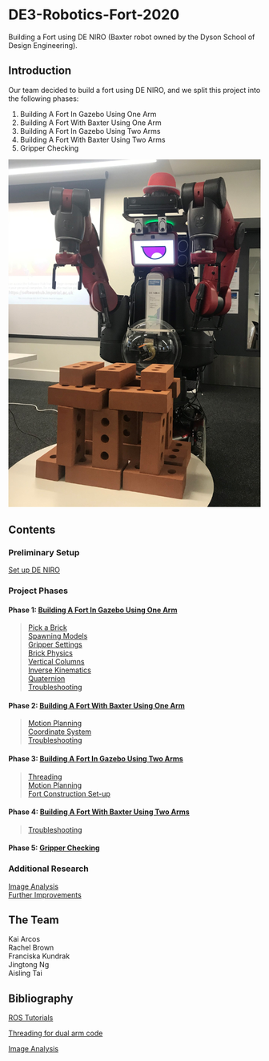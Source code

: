 # DE3-Robotics-Fort-2020
Building a Fort using DE NIRO (Baxter robot owned by the Dyson School of Design Engineering).
## Introduction
Our team decided to build a fort using DE NIRO, and we split this project into the following phases:
1. Building A Fort In Gazebo Using One Arm
2. Building A Fort With Baxter Using One Arm
3. Building A Fort In Gazebo Using Two Arms
4. Building A Fort With Baxter Using Two Arms
5. Gripper Checking

![Image of DENIRO after building the Fort](https://github.com/fkundrak/DE3-Robotics-Fort-2020/blob/master/img/deniro_fort.jpg)

## Contents

### Preliminary Setup
[Set up DE NIRO](https://github.com/fkundrak/DE3-Robotics-Fort-2020/wiki/Set-up-DE-NIRO)

### Project Phases

#### Phase 1: [Building A Fort In Gazebo Using One Arm](https://github.com/fkundrak/DE3-Robotics-Fort-2020/wiki/Phase-1:-Building-A-Fort-In-Gazebo-Using-One-Arm)
> [Pick a Brick](https://github.com/fkundrak/DE3-Robotics-Fort-2020/wiki/Pick-a-Brick) \
> [Spawning Models](https://github.com/fkundrak/DE3-Robotics-Fort-2020/wiki/Spawning-Models-in-Gazebo) \
> [Gripper Settings](https://github.com/fkundrak/DE3-Robotics-Fort-2020/wiki/Changing-the-Gripper-Settings) \
> [Brick Physics](https://github.com/fkundrak/DE3-Robotics-Fort-2020/wiki/Brick-Physics) \
> [Vertical Columns](https://github.com/fkundrak/DE3-Robotics-Fort-2020/wiki/Vertical-Columns) \
> [Inverse Kinematics](https://github.com/fkundrak/DE3-Robotics-Fort-2020/wiki/Understanding-Inverse-Kinematics) \
> [Quaternion](https://github.com/fkundrak/DE3-Robotics-Fort-2020/wiki/Understanding-Quaternion) \
> [Troubleshooting](https://github.com/fkundrak/DE3-Robotics-Fort-2020/wiki/Phase-1:-Troubleshooting)

#### Phase 2: [Building A Fort With Baxter Using One Arm](https://github.com/fkundrak/DE3-Robotics-Fort-2020/wiki/Phase-2:-Building-A-Fort-With-Baxter-Using-One-Arm)
> [Motion Planning](https://github.com/fkundrak/DE3-Robotics-Fort-2020/wiki/Phase-2:-Motion-Planning) \
> [Coordinate System](https://github.com/fkundrak/DE3-Robotics-Fort-2020/wiki/Coordinate-System) \
> [Troubleshooting](https://github.com/fkundrak/DE3-Robotics-Fort-2020/wiki/Phase-2:-Troubleshooting)

#### Phase 3: [Building A Fort In Gazebo Using Two Arms](https://github.com/fkundrak/DE3-Robotics-Fort-2020/wiki/Phase-3:-Building-A-Fort-In-Gazebo-Using-Two-Arms)
> [Threading](https://github.com/fkundrak/DE3-Robotics-Fort-2020/wiki/Controlling-Both-Arms-Using-Threading) \
> [Motion Planning](https://github.com/fkundrak/DE3-Robotics-Fort-2020/wiki/Phase-3:-Motion-Planning) \
> [Fort Construction Set-up](https://github.com/fkundrak/DE3-Robotics-Fort-2020/wiki/Fort-Construction-Set-up)

#### Phase 4: [Building A Fort With Baxter Using Two Arms](https://github.com/fkundrak/DE3-Robotics-Fort-2020/wiki/Phase-4:-Building-A-Fort-With-Baxter-Using-Two-Arms)
> [Troubleshooting](https://github.com/fkundrak/DE3-Robotics-Fort-2020/wiki/Phase-4:-Troubleshooting)

#### Phase 5: [Gripper Checking](https://github.com/fkundrak/DE3-Robotics-Fort-2020/wiki/Phase-5:-Gripper-Checking)

### Additional Research
[Image Analysis](https://github.com/fkundrak/DE3-Robotics-Fort-2020/wiki/Image-Analysis) \
[Further Improvements](https://github.com/fkundrak/DE3-Robotics-Fort-2020/wiki/Further-Improvements)

## The Team

Kai Arcos \
Rachel Brown \
Franciska Kundrak \
Jingtong Ng \
Aisling Tai

## Bibliography

[ROS Tutorials](http://wiki.ros.org/ROS/Tutorials)

[Threading for dual arm code](https://docs.python.org/3/library/threading.html?fbclid=IwAR1pBbcPZMjFRYkg6HrE1QMIg6f7A2EGFoZdYQZVu92KJhTbCWRNsuXoxuQ)

[Image Analysis](https://github.com/markwsilliman/turtlebot/?fbclid=IwAR0zSSLM2sWcnu8strsbx0Bax4x1TgKSRYfSrKhHOVVs8NqctAYDL-dBrkE)
